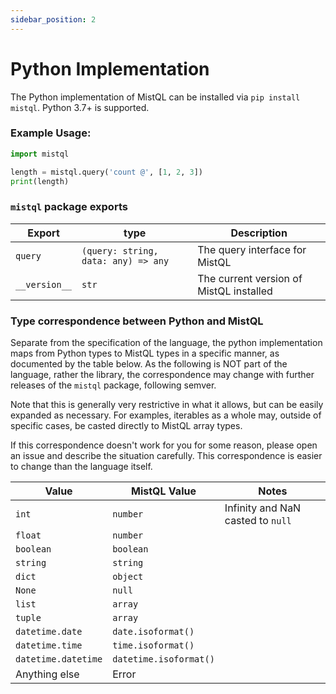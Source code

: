 ```yaml
---
sidebar_position: 2
---
```


# Python Implementation

The Python implementation of MistQL can be installed via `pip install mistql`. Python 3.7+ is supported.

### Example Usage:

```py
import mistql

length = mistql.query('count @', [1, 2, 3])
print(length)
```

### `mistql` package exports

| Export | type | Description |
|---|---|---|
| `query` | `(query: string, data: any) => any` | The query interface for MistQL | 
| `__version__` | `str` | The current version of MistQL installed | 


### Type correspondence between Python and MistQL
Separate from the specification of the language, the python implementation maps from
Python types to MistQL types in a specific manner, as documented by the table below. As
the following is NOT part of the language, rather the library, the correspondence
may change with further releases of the `mistql` package, following semver.

Note that this is generally very restrictive in what it allows, but 
can be easily expanded as necessary. For examples, iterables as a whole may, outside of 
specific cases, be casted directly to MistQL array types.

If this correspondence doesn't work for you for some reason, please open an issue and
describe the situation carefully. This correspondence is easier to change than the language
itself.

| Value | MistQL Value | Notes |
|---|---|---|
| `int` | `number` | Infinity and NaN casted to `null` |
| `float` | `number` | |
| `boolean` | `boolean` | |
| `string` | `string` | |
| `dict` | `object` | |
| `None` | `null` | |
| `list` | `array` | |
| `tuple` | `array` | |
| `datetime.date` | `date.isoformat()` | |
| `datetime.time` | `time.isoformat()` | |
| `datetime.datetime` | `datetime.isoformat()` | |
| Anything else | Error | |


